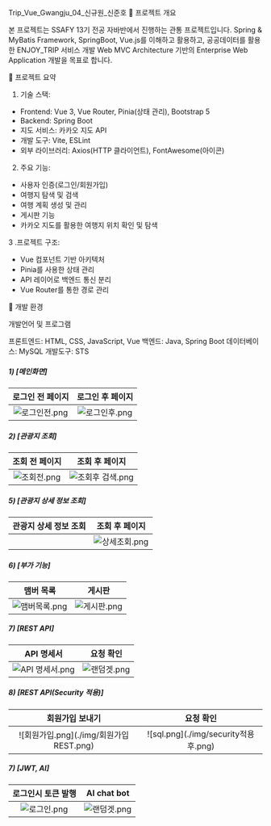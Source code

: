 Trip_Vue_Gwangju_04_신규원_신준호
📗 프로젝트 개요

본 프로젝트는 SSAFY 13기 전공 자바반에서 진행하는 관통 프로젝트입니다.
Spring & MyBatis Framework, SpringBoot, Vue.js를 이해하고 활용하고,
공공데이터를 활용한 ENJOY_TRIP 서비스 개발
Web MVC Architecture 기반의 Enterprise Web Application 개발을 목표로 합니다.


📘 프로젝트 요약

1. 기술 스택:
- Frontend: Vue 3, Vue Router, Pinia(상태 관리), Bootstrap 5
- Backend: Spring Boot
- 지도 서비스: 카카오 지도 API
- 개발 도구: Vite, ESLint
- 외부 라이브러리: Axios(HTTP 클라이언트), FontAwesome(아이콘)

2. 주요 기능:
- 사용자 인증(로그인/회원가입)
- 여행지 탐색 및 검색
- 여행 계획 생성 및 관리
- 게시판 기능
- 카카오 지도를 활용한 여행지 위치 확인 및 탐색

3 .프로젝트 구조:

- Vue 컴포넌트 기반 아키텍처
- Pinia를 사용한 상태 관리
- API 레이어로 백엔드 통신 분리
- Vue Router를 통한 경로 관리


📙 개발 환경

개발언어 및 프로그램

프론트엔드: HTML, CSS, JavaScript, Vue
백엔드: Java, Spring Boot
데이터베이스: MySQL
개발도구: STS



##### 1) [메인화면]

|         로그인 전 페이지       |           로그인 후 페이지            |
| :---------------------------------: | :---------------------------------: |
| ![로그인전.png](./img/로그인전.png) | ![로그인후.png](./img/로그인후.png) |

##### 2) [관광지 조회]

|        조회 전 페이지      |           조회 후 페이지            |
| :---------------------------------: | :---------------------------------: |
| ![조회전.png](./img/조회전.png) | ![조회후 검색.png](./img/조회후_검색.png) |



##### 5) [관광지 상세 정보 조회]
|           관광지 상세 정보 조회           |        조회 후 페이지        |
| :---------------------------------: | :---------------------------------: |
|   | ![상세조회.png](./img/상세조회.png) |



##### 6) [부가 기능]

|        맴버 목록      |            게시판           |
| :---------------------------------: | :---------------------------------: |
| ![맴버목록.png](./img/맴버목록.png) | ![게시판.png](./img/게시판.png) |

##### 7) [REST API]
|        API 명세서      |            요청 확인           |
| :---------------------------------: | :---------------------------------: |
| ![API 명세서.png](./img/명세서.png) | ![랜덤겟.png](./img/랜덤겟.png) |

##### 8) [REST API(Security 적용)]
|        회원가입 보내기      |            요청 확인           |
| :---------------------------------: | :---------------------------------: |
| ![회원가입.png](./img/회원가입 REST.png) | ![sql.png](./img/security적용 후.png) |

##### 7) [JWT, AI]
|        로그인시 토큰 발행      |            AI chat bot        |
| :---------------------------------: | :---------------------------------: |
| ![로그인.png](./img/jwt.png) | ![랜덤겟.png](./img/chatbot.png) |
